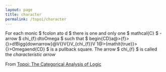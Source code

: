 ```yaml
---
layout: page
title: character
permalink: /topoi/character
---
```

For each monic $ fcolon ato d $ there is one and only one $ mathcal{C} $ - arrow $ chi_{f}:dtoOmega $ such that $ begin{CD}a@>{f}>{}>d!Bigg{downarrow}@V{}V{}V_{chi_{f}}V 1@>{mathit{true}}>{}>Omegaend{CD} $ is a pullback square. The arrow $ chi_{f} $ is called the _characteristic arrow_


From [Topoi: The Categorical Analysis of Logic](https://mathgloss.github.io/MathGloss/topoi.html)